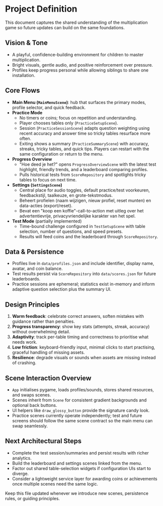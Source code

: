 # Project Definition

This document captures the shared understanding of the multiplication game so future updates can build on the same foundations.

## Vision & Tone
- A playful, confidence-building environment for children to master multiplication.
- Bright visuals, gentle audio, and positive reinforcement over pressure.
- Profiles keep progress personal while allowing siblings to share one installation.

## Core Flows
- **Main Menu (`MainMenuScene`)**: hub that surfaces the primary modes, profile selector, and quick feedback.
- **Practice Mode**
  - No timers or coins; focus on repetition and understanding.
  - Player chooses tables only (`PracticeSetupScene`).
  - Session (`PracticeSessionScene`) adapts question weighting using recent accuracy and answer time so tricky tables resurface more often.
  - Exiting shows a summary (`PracticeSummaryScene`) with accuracy, streaks, tricky tables, and quick tips. Players can restart with the same configuration or return to the menu.
- **Progress Overview**
  - "Hoe deed je het?" opens `ProgressOverviewScene` with the latest test highlight, friendly trends, and a leaderboard comparing profiles.
  - Pulls historical tests from `ScoreRepository` and spotlights tricky tables to focus on next time.
- **Settings (`SettingsScene`)**
  - Central place for audio toggles, default practice/test voorkeuren, feedbackstijl, taalkeuze, en grote-tekstmodus.
  - Beheert profielen (naam wijzigen, nieuw profiel, reset munten) en data-acties (export/reset).
  - Bevat een "koop een koffie"-call-to-action met uitleg over het advertentievrije, privacyvriendelijke karakter van het spel.
- **Test Mode** (partially implemented)
  - Time-bound challenge configured in `TestSetupScene` with table selection, number of questions, and speed presets.
  - Results will feed coins and the leaderboard through `ScoreRepository`.

## Data & Persistence
- Profiles live in `data/profiles.json` and include identifier, display name, avatar, and coin balance.
- Test results persist via `ScoreRepository` into `data/scores.json` for future leaderboards.
- Practice sessions are ephemeral; statistics exist in-memory and inform adaptive question selection plus the summary UI.

## Design Principles
1. **Warm feedback**: celebrate correct answers, soften mistakes with guidance rather than penalties.
2. **Progress transparency**: show key stats (attempts, streak, accuracy) without overwhelming detail.
3. **Adaptivity**: track per-table timing and correctness to prioritise what needs work.
4. **Low friction**: keyboard-friendly input, minimal clicks to start practising, graceful handling of missing assets.
5. **Resilience**: degrade visuals or sounds when assets are missing instead of crashing.

## Scene Interaction Overview
- `App` initialises pygame, loads profiles/sounds, stores shared resources, and swaps scenes.
- Scenes inherit from `Scene` for consistent gradient backgrounds and optional back buttons.
- UI helpers like `draw_glossy_button` provide the signature candy look.
- Practice scenes currently operate independently; test and future screens should follow the same scene contract so the main menu can swap seamlessly.

## Next Architectural Steps
- Complete the test session/summaries and persist results with richer analytics.
- Build the leaderboard and settings scenes linked from the menu.
- Factor out shared table-selection widgets if configuration UIs start to diverge.
- Consider a lightweight service layer for awarding coins or achievements once multiple scenes need the same logic.

Keep this file updated whenever we introduce new scenes, persistence rules, or guiding principles.
